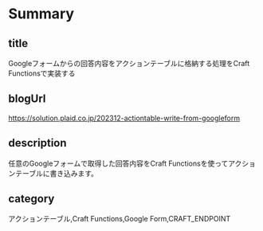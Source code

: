 # Summary

## title

Googleフォームからの回答内容をアクションテーブルに格納する処理をCraft Functionsで実装する

## blogUrl

https://solution.plaid.co.jp/202312-actiontable-write-from-googleform

## description

任意のGoogleフォームで取得した回答内容をCraft Functionsを使ってアクションテーブルに書き込みます。

## category

アクションテーブル,Craft Functions,Google Form,CRAFT_ENDPOINT